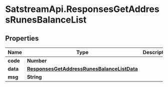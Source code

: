 # SatstreamApi.ResponsesGetAddressRunesBalanceList

## Properties
Name | Type | Description | Notes
------------ | ------------- | ------------- | -------------
**code** | **Number** |  | [optional] 
**data** | [**ResponsesGetAddressRunesBalanceListData**](ResponsesGetAddressRunesBalanceListData.md) |  | [optional] 
**msg** | **String** |  | [optional] 
